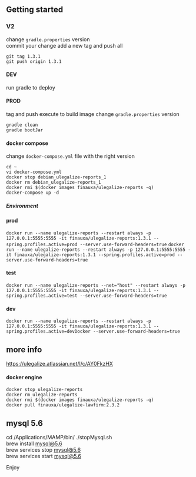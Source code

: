 ## Getting started

### V2

change `gradle.properties` version  
commit your change add a new tag and push all
```
git tag 1.3.1  
git push origin 1.3.1
```

#### DEV

run gradle to deploy

#### PROD

tag and push execute to build image change `gradle.properties` version  

```
gradle clean  
gradle bootJar   
```

#### docker compose

change `docker-compose.yml` file with the right version

```
cd ~
vi docker-compose.yml  
docker stop debian_ulegalize-reports_1  
docker rm debian_ulegalize-reports_1  
docker rmi $(docker images finauxa/ulegalize-reports -q)    
docker-compose up -d
```

##### Environment

#### prod

`
docker run --name ulegalize-reports --restart always -p 127.0.0.1:5555:5555 -it finauxa/ulegalize-reports:1.3.1 --spring.profiles.active=prod --server.use-forward-headers=true
`
`
docker run --name ulegalize-reports --restart always -p 127.0.0.1:5555:5555 -it finauxa/ulegalize-reports:1.3.1 --spring.profiles.active=prod --server.use-forward-headers=true
`

#### test

`
docker run --name ulegalize-reports --net="host" --restart always -p 127.0.0.1:5555:5555 -it finauxa/ulegalize-reports:1.3.1 --spring.profiles.active=test --server.use-forward-headers=true
`

#### dev

`
docker run --name ulegalize-reports --restart always -p 127.0.0.1:5555:5555 -it finauxa/ulegalize-reports:1.3.1 --spring.profiles.active=devDocker --server.use-forward-headers=true
`

## more info

https://ulegalize.atlassian.net/l/c/AY0FkzHX

#### docker engine

```
docker stop ulegalize-reports   
docker rm ulegalize-reports  
docker rmi $(docker images finauxa/ulegalize-reports -q)  
docker pull finauxa/ulegalize-lawfirm:2.3.2  
```

## mysql 5.6

cd /Applications/MAMP/bin/ ./stopMysql.sh  
brew install mysql@5.6  
brew services stop mysql@5.6  
brew services start mysql@5.6

Enjoy